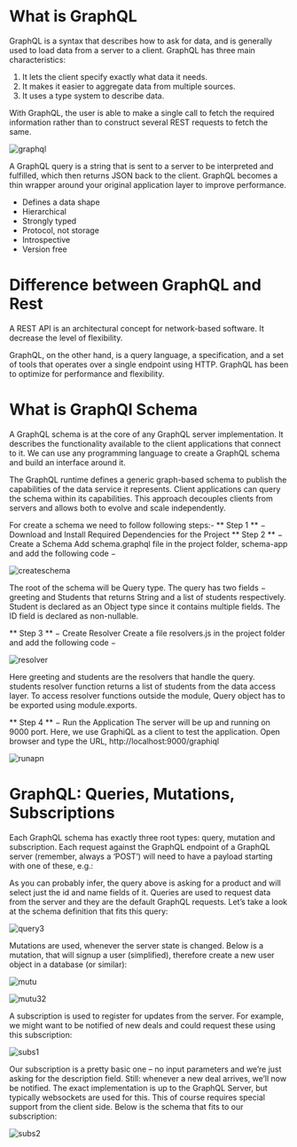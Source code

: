 # What is GraphQL

GraphQL is a syntax that describes how to ask for data, and is generally used to load data from a server to a client. GraphQL has three main characteristics:

1. It lets the client specify exactly what data it needs.
2. It makes it easier to aggregate data from multiple sources.
3. It uses a type system to describe data.

With GraphQL, the user is able to make a single call to fetch the required information rather than to construct several REST requests to fetch the same.

![graphql](https://user-images.githubusercontent.com/72736053/104285369-891dcc80-54d9-11eb-9c94-7021c94df760.png)


A GraphQL query is a string that is sent to a server to be interpreted and fulfilled, which then returns JSON back to the client. GraphQL becomes a thin wrapper around your original application layer to improve performance.

* Defines a data shape
* Hierarchical
* Strongly typed
* Protocol, not storage
* Introspective
* Version free

# Difference between GraphQL and Rest

A REST API is an architectural concept for network-based software. It decrease the level of flexibility.

GraphQL, on the other hand, is a query language, a specification, and a set of tools that operates over a single endpoint using HTTP. GraphQL has been to optimize for performance and flexibility.

# What is GraphQl Schema

A GraphQL schema is at the core of any GraphQL server implementation. It describes the functionality available to the client applications that connect to it. We can use any programming language to create a GraphQL schema and build an interface around it.

The GraphQL runtime defines a generic graph-based schema to publish the capabilities of the data service it represents. Client applications can query the schema within its capabilities. This approach decouples clients from servers and allows both to evolve and scale independently.

For create a schema we need to follow following steps:-
** Step 1 ** − Download and Install Required Dependencies for the Project
** Step 2 ** − Create a Schema
Add schema.graphql file in the project folder, schema-app and add the following code −

![createschema](https://user-images.githubusercontent.com/72736053/104285586-def27480-54d9-11eb-9f95-89b350c88409.png)

The root of the schema will be Query type. The query has two fields − greeting and Students that returns String and a list of students respectively. Student is declared as an Object type since it contains multiple fields. The ID field is declared as non-nullable.

** Step 3 ** − Create Resolver
Create a file resolvers.js in the project folder and add the following code −

![resolver](https://user-images.githubusercontent.com/72736053/104285639-ed409080-54d9-11eb-9691-7446723e2415.png)

Here greeting and students are the resolvers that handle the query. students resolver function returns a list of students from the data access layer. To access resolver functions outside the module, Query object has to be exported using module.exports.

** Step 4 ** − Run the Application
The server will be up and running on 9000 port. Here, we use GraphiQL as a client to test the application. Open browser and type the URL, http://localhost:9000/graphiql

![runapn](https://user-images.githubusercontent.com/72736053/104285642-edd92700-54d9-11eb-9ab2-5cb27e1f8520.png)


# GraphQL: Queries, Mutations, Subscriptions

Each GraphQL schema has exactly three root types: query, mutation and subscription. Each request against the GraphQL endpoint of a GraphQL server (remember, always a ‘POST’) will need to have a payload starting with one of these, e.g.:

As you can probably infer, the query above is asking for a product and will select just the id and name fields of it. Queries are used to request data from the server and they are the default GraphQL requests. Let’s take a look at the schema definition that fits this query:

![query3](https://user-images.githubusercontent.com/72736053/104285638-ec0f6380-54d9-11eb-84fa-47689e58504f.png)

Mutations are used, whenever the server state is changed. Below is a mutation, that will signup a user (simplified), therefore create a new user object in a database (or similar):

![mutu](https://user-images.githubusercontent.com/72736053/104285631-eade3680-54d9-11eb-94f6-6ce6a5e5b163.png)

![mutu32](https://user-images.githubusercontent.com/72736053/104285634-eb76cd00-54d9-11eb-9bf3-7a4ecd792dd6.png)

A subscription is used to register for updates from the server. For example, we might want to be notified of new deals and could request these using this subscription:

![subs1](https://user-images.githubusercontent.com/72736053/104285646-ee71bd80-54d9-11eb-9e10-d7872c236aa2.png)

Our subscription is a pretty basic one – no input parameters and we’re just asking for the description field. Still: whenever a new deal arrives, we’ll now be notified. The exact implementation is up to the GraphQL Server, but typically websockets are used for this. This of course requires special support from the client side. Below is the schema that fits to our subscription:

![subs2](https://user-images.githubusercontent.com/72736053/104285647-ef0a5400-54d9-11eb-8c72-722fecd1000c.png)
